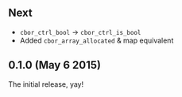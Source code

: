 ## Next

- `cbor_ctrl_bool` -> `cbor_ctrl_is_bool`
- Added `cbor_array_allocated` & map equivalent

## 0.1.0 (May 6 2015)

The initial release, yay!
